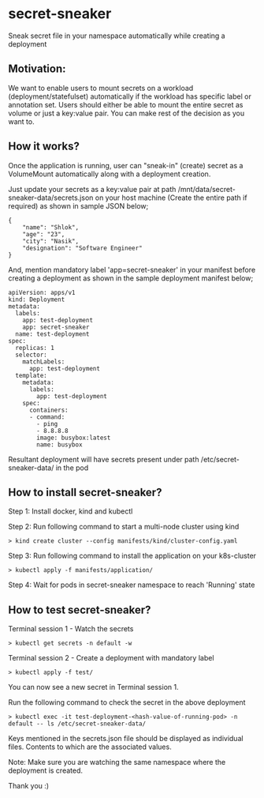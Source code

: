 # secret-sneaker

Sneak secret file in your namespace automatically while creating a deployment

## Motivation:

We want to enable users to mount secrets on a workload (deployment/statefulset) automatically if the workload has specific label or annotation set. Users should either be able to mount the entire secret as volume or just a key:value pair. You can make rest of the decision as you want to.

## How it works?

Once the application is running, user can "sneak-in" (create) secret as a VolumeMount automatically along with a deployment creation.

Just update your secrets as a key:value pair at path /mnt/data/secret-sneaker-data/secrets.json on your host machine (Create the entire path if required) as shown in sample JSON below;
``` {.sourceCode .bash}
{
	"name": "Shlok",
	"age": "23",
	"city": "Nasik",
	"designation": "Software Engineer"
}
```

And, mention mandatory label 'app=secret-sneaker' in your manifest before creating a deployment as shown in the sample deployment manifest below;
``` {.sourceCode .bash}
apiVersion: apps/v1
kind: Deployment
metadata:
  labels:
    app: test-deployment
    app: secret-sneaker
  name: test-deployment
spec:
  replicas: 1
  selector:
    matchLabels:
      app: test-deployment
  template:
    metadata:
      labels:
        app: test-deployment
    spec:
      containers:
      - command:
        - ping
        - 8.8.8.8
        image: busybox:latest
        name: busybox
```
Resultant deployment will have secrets present under path /etc/secret-sneaker-data/ in the pod

## How to install secret-sneaker?

Step 1: Install docker, kind and kubectl

Step 2: Run following command to start a multi-node cluster using kind

``` {.sourceCode .bash}
> kind create cluster --config manifests/kind/cluster-config.yaml
```

Step 3: Run following command to install the application on your k8s-cluster

``` {.sourceCode .bash}
> kubectl apply -f manifests/application/
```

Step 4: Wait for pods in secret-sneaker namespace to reach 'Running' state

## How to test secret-sneaker?

Terminal session 1 - Watch the secrets

``` {.sourceCode .bash}
> kubectl get secrets -n default -w
```

Terminal session 2 - Create a deployment with mandatory label

``` {.sourceCode .bash}
> kubectl apply -f test/
```
You can now see a new secret in Terminal session 1. 

Run the following command to check the secret in the above deployment

``` {.sourceCode .bash}
> kubectl exec -it test-deployment-<hash-value-of-running-pod> -n default -- ls /etc/secret-sneaker-data/
```
Keys mentioned in the secrets.json file should be displayed as individual files. Contents to which are the associated values.

Note: Make sure you are watching the same namespace where the deployment is created.

Thank you :)


